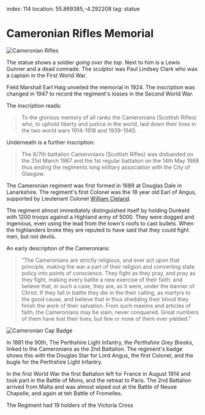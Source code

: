 index: 114
location: 55.869385,-4.292208
tag: statue

# Cameronian Rifles Memorial

![Cameronian Rifles](cameronian-rifles-monument.jpg)

The statue shows a soldier _going over the top_. Next to him is a
Lewis Gunner and a dead comrade. The sculptor was Paul Lindsey Clark
who was a captain in the First World War.

Field Marshall Earl Haig unveiled the memorial in 1924. The
inscription was changed in 1947 to record the regiment's losses
in the Second World War.

The inscription reads:

> To the glorious memory of all ranks the Cameronians (Scottish
> Rifles) who, to uphold liberty and justice in the world, laid down
> their lives in the two world wars 1914-1918 and 1939-1945.

Underneath is a further inscription:

> The 6/7th battalion Cameronians (Scottish Rifles) was disbanded on
> the 31st March 1967 and the 1st regular battalion on the 14th May
> 1968 thus ending the regiments long military association with the
> City of Glasgow.

The Cameronian regiment was first formed in 1689 at Douglas Dale in
Lanarkshire. The regiment's first Colonel was the 18 year old Earl of
Angus, supported by Lieutenant Colonel
[William Cleland](/wiki/William_Cleland).

The regiment almost immediately distinguished itself by holding
Dunkeld with 1200 troops against a Highland army of 5000. They were
dogged and ingenious, even using the lead from the town's roofs to
cast bullets. When the highlanders broke they are reputed to
have said that they could fight men, but not devils.

An early description of the Cameronians:

> “The Cameronians are strictly religious, and ever act upon that
> principle, making the war a part of their religion and converting
> state policy into points of conscience. They fight as they pray, and
> pray as they fight, making every battle a new exercise of their
> faith: and believe that, in such a case, they are, as it were, under
> the banner of Christ. If they fall in battle they die in the their
> calling, as martyrs to the good cause, and believe that in thus
> shedding their blood they finish the work of their salvation. From
> such maxims and articles of faith, the Cameronians may be slain,
> never conquered. Great numbers of them have lost their lives, but
> few or none of them ever yielded.”

![Cameronian Cap Badge](cameronian-badge-gif)

In 1881 the 90th, The Perthshire Light Infantry, the _Perthshire Grey
Breeks_, linked to the Cameronians as the 2nd Battalion. The
regiment's badge shows this with the Douglas Star for Lord Angus, the
first Colonel, and the bugle for the Perthshire Light Infantry.

In the first World War the first Battalion left for France in August
1914 and took part in the Battle of Mons, and the retreat to Paris.
The 2nd Battalion arrived from Malta and was almost wiped out at the
Battle of Neuve Chapelle, and again at teh Battle of Fromelles.

The Regiment had 19 holders of the Victoria Cross

